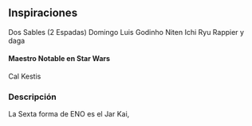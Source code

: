## Inspiraciones
Dos Sables (2 Espadas)
Domingo Luis Godinho
Niten Ichi Ryu
Rappier y daga

#### Maestro Notable en Star Wars
Cal Kestis

### Descripción
La  Sexta forma de ENO es el Jar Kai,